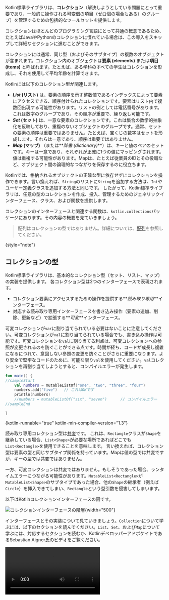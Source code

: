 [//]: # (title: コレクションの概要)

Kotlin標準ライブラリは、**コレクション**（解決しようとしている問題にとって重要であり、一般的に操作される可変個の項目（ゼロ個の場合もある）のグループ）を管理するための包括的なツールセットを提供します。

コレクションはほとんどのプログラミング言語にとって共通の概念であるため、たとえばJavaやPythonのコレクションに慣れている場合は、この導入をスキップして詳細なセクションに進むことができます。

コレクションには通常、同じ型（およびそのサブタイプ）の複数のオブジェクトが含まれます。コレクション内のオブジェクトは**要素 (elements)** または**項目 (items)** と呼ばれます。たとえば、ある学科のすべての学生はコレクションを形成し、それを使用して平均年齢を計算できます。

Kotlinには以下のコレクション型が関連します。

*   **_List_ (リスト)** は、要素の順序を示す整数値であるインデックスによって要素にアクセスできる、順序付けられたコレクションです。要素はリスト内で複数回出現する可能性があります。リストの例としては電話番号があります。これは数字のグループであり、その順序が重要で、繰り返し可能です。
*   **_Set_ (セット)** は、一意な要素のコレクションです。これは集合の数学的抽象化を反映しており、重複のないオブジェクトのグループです。通常、セットの要素の順序は重要ではありません。たとえば、宝くじの数字はセットを形成します。それらは一意であり、順序は重要ではありません。
*   **_Map_ (マップ)** （または**_辞書 (dictionary)_**）は、キーと値のペアのセットです。キーは一意であり、それぞれが正確に1つの値にマッピングされます。値は重複する可能性があります。Mapは、たとえば従業員のIDとその役職など、オブジェクト間の論理的なつながりを保存するのに役立ちます。

Kotlinでは、格納されるオブジェクトの正確な型に依存せずにコレクションを操作できます。言い換えれば、`String`のリストに`String`を追加する方法は、`Int`やユーザー定義クラスを追加する方法と同じです。
したがって、Kotlin標準ライブラリは、任意の型のコレクションを作成、投入、管理するためのジェネリックインターフェース、クラス、および関数を提供します。

コレクションのインターフェースと関連する関数は、`kotlin.collections`パッケージにあります。その内容の概要を見ていきましょう。

> 配列はコレクションの型ではありません。詳細については、[配列](arrays.md)を参照してください。
>
{style="note"}

## コレクションの型

Kotlin標準ライブラリは、基本的なコレクション型（セット、リスト、マップ）の実装を提供します。
各コレクション型は2つのインターフェースで表現されます。

*   コレクション要素にアクセスするための操作を提供する**_読み取り専用_**インターフェース。
*   対応する読み取り専用インターフェースを書き込み操作（要素の追加、削除、更新など）で拡張する**_可変_**インターフェース。

可変コレクションが`var`に割り当てられている必要はないことに注意してください。可変コレクションが`val`に割り当てられている場合でも、書き込み操作は可能です。可変コレクションを`val`に割り当てる利点は、可変コレクションへの参照が変更されるのを防ぐことができる点です。時間が経ち、コードが成長し複雑になるにつれて、意図しない参照の変更を防ぐことがさらに重要になります。より安全で堅牢なコードのために、可能な限り`val`を使用してください。`val`コレクションを再割り当てしようとすると、コンパイルエラーが発生します。

```kotlin
fun main() {
//sampleStart
    val numbers = mutableListOf("one", "two", "three", "four")
    numbers.add("five")   // これはOKです
    println(numbers)
    //numbers = mutableListOf("six", "seven")      // コンパイルエラー
//sampleEnd

}
```
{kotlin-runnable="true" kotlin-min-compiler-version="1.3"}

読み取り専用コレクション型は[共変](generics.md#variance)です。
これは、`Rectangle`クラスが`Shape`を継承している場合、`List<Shape>`が必要な場所であればどこでも`List<Rectangle>`を使用できることを意味します。
言い換えれば、コレクション型は要素の型と同じサブタイプ関係を持っています。Mapは値の型では共変ですが、キーの型では共変ではありません。

一方、可変コレクションは共変ではありません。もしそうであった場合、ランタイムエラーにつながる可能性があります。`MutableList<Rectangle>`が`MutableList<Shape>`のサブタイプであった場合、他の`Shape`の継承者（例えば`Circle`）を挿入できてしまい、`Rectangle`という型引数を侵害してしまいます。

以下はKotlinコレクションインターフェースの図です。

![コレクションインターフェースの階層](collections-diagram.png){width="500"}

インターフェースとその実装について見ていきましょう。`Collection`について学ぶには、以下のセクションを読んでください。`List`、`Set`、および`Map`について学ぶには、対応するセクションを読むか、KotlinデベロッパーアドボケイトであるSebastian Aigner氏のビデオをご覧ください。

<video src="https://www.youtube.com/v/F8jj7e-_jFA" title="Kotlin Collections Overview"/>

### Collection

[`Collection<T>`](https://kotlinlang.org/api/latest/jvm/stdlib/kotlin.collections/-collection/index.html)は、コレクション階層のルートです。このインターフェースは、読み取り専用コレクションの共通の振る舞い（サイズ取得、項目メンバーシップの確認など）を表します。
`Collection`は、要素を反復処理するための操作を定義している`Iterable<T>`インターフェースを継承しています。`Collection`は、異なるコレクション型に適用される関数のパラメーターとして使用できます。より具体的なケースでは、`Collection`の継承者である[`List`](https://kotlinlang.org/api/latest/jvm/stdlib/kotlin.collections/-list/index.html)と[`Set`](https://kotlinlang.org/api/latest/jvm/stdlib/kotlin.collections/-set/index.html)を使用してください。

```kotlin
fun printAll(strings: Collection<String>) {
    for(s in strings) print("$s ")
    println()
}
    
fun main() {
    val stringList = listOf("one", "two", "one")
    printAll(stringList)
    
    val stringSet = setOf("one", "two", "three")
    printAll(stringSet)
}
```
{kotlin-runnable="true" kotlin-min-compiler-version="1.3"}

[`MutableCollection<T>`](https://kotlinlang.org/api/latest/jvm/stdlib/kotlin.collections/-mutable-collection/index.html)は、`add`や`remove`のような書き込み操作が可能な`Collection`です。

```kotlin
fun List<String>.getShortWordsTo(shortWords: MutableList<String>, maxLength: Int) {
    this.filterTo(shortWords) { it.length <= maxLength }
    // 冠詞を捨てる
    val articles = setOf("a", "A", "an", "An", "the", "The")
    shortWords -= articles
}

fun main() {
    val words = "A long time ago in a galaxy far far away".split(" ")
    val shortWords = mutableListOf<String>()
    words.getShortWordsTo(shortWords, 3)
    println(shortWords)
}
```
{kotlin-runnable="true" kotlin-min-compiler-version="1.3"}

### List

[`List<T>`](https://kotlinlang.org/api/latest/jvm/stdlib/kotlin.collections/-list/index.html)は、要素を指定された順序で格納し、インデックスによるアクセスを提供します。インデックスはゼロ（最初の要素のインデックス）から始まり、最後の要素のインデックスである`lastIndex`（`list.size - 1`）までです。

```kotlin
fun main() {
//sampleStart
    val numbers = listOf("one", "two", "three", "four")
    println("Number of elements: ${numbers.size}")
    println("Third element: ${numbers.get(2)}")
    println("Fourth element: ${numbers[3]}")
    println("Index of element \"two\" ${numbers.indexOf("two")}")
//sampleEnd
}
```
{kotlin-runnable="true" kotlin-min-compiler-version="1.3"}

リストの要素（`null`を含む）は重複可能です。リストは任意の数の等しいオブジェクトまたは単一オブジェクトの出現を含むことができます。
2つのリストは、同じサイズで、同じ位置に[構造的に等しい](equality.md#structural-equality)要素がある場合に等しいと見なされます。

```kotlin
data class Person(var name: String, var age: Int)

fun main() {
//sampleStart
    val bob = Person("Bob", 31)
    val people = listOf(Person("Adam", 20), bob, bob)
    val people2 = listOf(Person("Adam", 20), Person("Bob", 31), bob)
    println(people == people2)
    bob.age = 32
    println(people == people2)
//sampleEnd
}
```
{kotlin-runnable="true" kotlin-min-compiler-version="1.3"}

[`MutableList<T>`](https://kotlinlang.org/api/latest/jvm/stdlib/kotlin.collections/-mutable-list/index.html)は、特定の場所に要素を追加または削除するなど、リスト固有の書き込み操作が可能な`List`です。

```kotlin
fun main() {
//sampleStart
    val numbers = mutableListOf(1, 2, 3, 4)
    numbers.add(5)
    numbers.removeAt(1)
    numbers[0] = 0
    numbers.shuffle()
    println(numbers)
//sampleEnd
}
```
{kotlin-runnable="true" kotlin-min-compiler-version="1.3"}

ご覧のとおり、いくつかの点でリストは配列と非常に似ています。
ただし、重要な違いが1つあります。配列のサイズは初期化時に定義され、変更されることはありません。一方、リストには事前に定義されたサイズはありません。リストのサイズは、要素の追加、更新、削除といった書き込み操作の結果として変更できます。

Kotlinでは、`MutableList`のデフォルト実装は、リサイズ可能な配列と考えることができる[`ArrayList`](https://kotlinlang.org/api/latest/jvm/stdlib/kotlin.collections/-array-list/index.html)です。

### Set

[`Set<T>`](https://kotlinlang.org/api/latest/jvm/stdlib/kotlin.collections/-set/index.html)は、一意な要素を格納します。その順序は通常、未定義です。`null`要素も一意です。`Set`は1つの`null`のみを含むことができます。2つのセットは、同じサイズで、一方のセットの各要素に対してもう一方のセットに等しい要素がある場合に等しいと見なされます。

```kotlin
fun main() {
//sampleStart
    val numbers = setOf(1, 2, 3, 4)
    println("Number of elements: ${numbers.size}")
    if (numbers.contains(1)) println("1 is in the set")

    val numbersBackwards = setOf(4, 3, 2, 1)
    println("The sets are equal: ${numbers == numbersBackwards}")
//sampleEnd
}
```
{kotlin-runnable="true" kotlin-min-compiler-version="1.3"}

[`MutableSet`](https://kotlinlang.org/api/latest/jvm/stdlib/kotlin.collections/-mutable-set/index.html)は、`MutableCollection`からの書き込み操作が可能な`Set`です。

`MutableSet`のデフォルト実装である[`LinkedHashSet`](https://kotlinlang.org/api/latest/jvm/stdlib/kotlin.collections/-linked-hash-set/index.html)は、要素の挿入順序を保持します。
そのため、`first()`や`last()`など、順序に依存する関数は、そのようなセットでは予測可能な結果を返します。

```kotlin
fun main() {
//sampleStart
    val numbers = setOf(1, 2, 3, 4)  // LinkedHashSetがデフォルト実装です
    val numbersBackwards = setOf(4, 3, 2, 1)
    
    println(numbers.first() == numbersBackwards.first())
    println(numbers.first() == numbersBackwards.last())
//sampleEnd
}
```
{kotlin-runnable="true" kotlin-min-compiler-version="1.3"}

代替実装である[`HashSet`](https://kotlinlang.org/api/latest/jvm/stdlib/kotlin.collections/-hash-set/index.html)は、要素の順序について何も保証しません。そのため、そのような関数を呼び出すと予測不能な結果が返されます。ただし、`HashSet`は同じ数の要素を格納するためにより少ないメモリを必要とします。

### Map

[`Map<K, V>`](https://kotlinlang.org/api/latest/jvm/stdlib/kotlin.collections/-map/index.html)は`Collection`インターフェースの継承者ではありませんが、Kotlinのコレクション型の一つです。
`Map`は**_キーと値のペア_**（または**_エントリ_**）を格納します。キーは一意ですが、異なるキーが等しい値とペアになることがあります。`Map`インターフェースは、キーによる値へのアクセス、キーと値の検索など、特定の関数を提供します。

```kotlin
fun main() {
//sampleStart
    val numbersMap = mapOf("key1" to 1, "key2" to 2, "key3" to 3, "key4" to 1)
    
    println("All keys: ${numbersMap.keys}")
    println("All values: ${numbersMap.values}")
    if ("key2" in numbersMap) println("Value by key \"key2\": ${numbersMap["key2"]}")    
    if (1 in numbersMap.values) println("The value 1 is in the map")
    if (numbersMap.containsValue(1)) println("The value 1 is in the map") // 上と同じ
//sampleEnd
}
```
{kotlin-runnable="true" kotlin-min-compiler-version="1.3"}

等しいペアを含む2つのマップは、ペアの順序に関係なく等しいと見なされます。

```kotlin
fun main() {
//sampleStart
    val numbersMap = mapOf("key1" to 1, "key2" to 2, "key3" to 3, "key4" to 1)    
    val anotherMap = mapOf("key2" to 2, "key1" to 1, "key4" to 1, "key3" to 3)
    
    println("The maps are equal: ${numbersMap == anotherMap}")
//sampleEnd
}
```
{kotlin-runnable="true" kotlin-min-compiler-version="1.3"}

[`MutableMap`](https://kotlinlang.org/api/latest/jvm/stdlib/kotlin.collections/-mutable-map/index.html)は、新しいキーと値のペアを追加したり、指定されたキーに関連付けられた値を更新したりするなど、Mapの書き込み操作が可能な`Map`です。

```kotlin
fun main() {
//sampleStart
    val numbersMap = mutableMapOf("one" to 1, "two" to 2)
    numbersMap.put("three", 3)
    numbersMap["one"] = 11

    println(numbersMap)
//sampleEnd
}
```
{kotlin-runnable="true" kotlin-min-compiler-version="1.3"}

`MutableMap`のデフォルト実装である[`LinkedHashMap`](https://kotlinlang.org/api/latest/jvm/stdlib/kotlin.collections/-linked-hash-map/index.html)は、マップを反復処理する際に要素の挿入順序を保持します。
一方、代替実装である[`HashMap`](https://kotlinlang.org/api/latest/jvm/stdlib/kotlin.collections/-hash-map/index.html)は、要素の順序について何も保証しません。

### ArrayDeque

[`ArrayDeque<T>`](https://kotlinlang.org/api/latest/jvm/stdlib/kotlin.collections/-array-deque/)は両端キューの実装であり、キューの先頭または末尾の両方で要素を追加または削除できます。
そのため、`ArrayDeque`はKotlinにおけるスタック (Stack) およびキュー (Queue) データ構造の両方の役割も果たします。内部的には、`ArrayDeque`は必要に応じて自動的にサイズを調整するリサイズ可能な配列を使用して実装されています。

```kotlin
fun main() {
    val deque = ArrayDeque(listOf(1, 2, 3))

    deque.addFirst(0)
    deque.addLast(4)
    println(deque) // [0, 1, 2, 3, 4]

    println(deque.first()) // 0
    println(deque.last()) // 4

    deque.removeFirst()
    deque.removeLast()
    println(deque) // [1, 2, 3]
}
```
{kotlin-runnable="true" kotlin-min-compiler-version="1.4"}